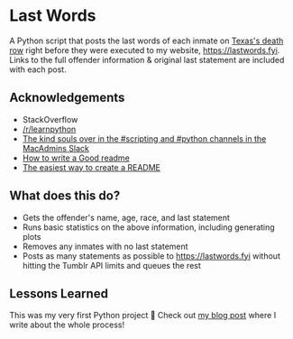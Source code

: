 
# Last Words

A Python script that posts the last words of each inmate on [Texas's death row](https://www.tdcj.texas.gov/death_row/dr_executed_offenders.html) right before they were executed to my website, https://lastwords.fyi. Links to the full offender information & original last statement are included with each post.


## Acknowledgements

 - StackOverflow
 - [/r/learnpython](https://www.reddit.com/r/learnpython)
 - [The kind souls over in the #scripting and #python channels in the MacAdmins Slack](https://www.macadmins.org/)
 - [How to write a Good readme](https://bulldogjob.com/news/449-how-to-write-a-good-readme-for-your-github-project)
 - [The easiest way to create a README](https://readme.so/)


## What does this do?

- Gets the offender's name, age, race, and last statement
- Runs basic statistics on the above information, including generating plots
- Removes any inmates with no last statement
- Posts as many statements as possible to https://lastwords.fyi  without hitting the Tumblr API limits and queues the rest
    
## Lessons Learned

This was my very first Python project 👶 Check out [my blog post](https://automateordie.io/lastwords/) where I write about the whole process!

